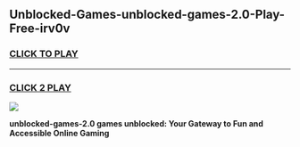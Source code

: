 
## Unblocked-Games-unblocked-games-2.0-Play-Free-irv0v
<h3>
<a href="https://premium76.site?title=unblocked-games-2.0&ref=23A">CLICK TO PLAY</a></h3>
<hr>

<h3>
<a href="https://premium76.site?title=unblocked-games-2.0&ref=23A">CLICK 2 PLAY</a>
  
</h3>

<a href="https://premium76.site?title=unblocked-games-2.0&ref=23A"><img src="https://clearcache.store/games.png"></a>


**unblocked-games-2.0 games unblocked: Your Gateway to Fun and Accessible Online Gaming**
